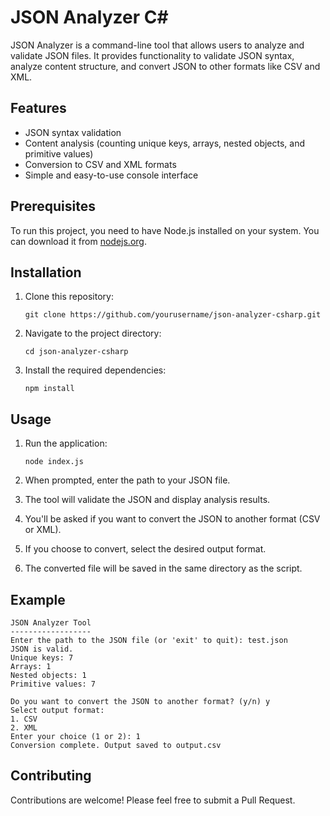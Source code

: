 # JSON Analyzer C#

JSON Analyzer is a command-line tool that allows users to analyze and validate JSON files. It provides functionality to validate JSON syntax, analyze content structure, and convert JSON to other formats like CSV and XML.

## Features

- JSON syntax validation
- Content analysis (counting unique keys, arrays, nested objects, and primitive values)
- Conversion to CSV and XML formats
- Simple and easy-to-use console interface

## Prerequisites

To run this project, you need to have Node.js installed on your system. You can download it from [nodejs.org](https://nodejs.org/).

## Installation

1. Clone this repository:
   ```
   git clone https://github.com/yourusername/json-analyzer-csharp.git
   ```

2. Navigate to the project directory:
   ```
   cd json-analyzer-csharp
   ```

3. Install the required dependencies:
   ```
   npm install
   ```

## Usage

1. Run the application:
   ```
   node index.js
   ```

2. When prompted, enter the path to your JSON file.

3. The tool will validate the JSON and display analysis results.

4. You'll be asked if you want to convert the JSON to another format (CSV or XML).

5. If you choose to convert, select the desired output format.

6. The converted file will be saved in the same directory as the script.

## Example

```
JSON Analyzer Tool
------------------
Enter the path to the JSON file (or 'exit' to quit): test.json
JSON is valid.
Unique keys: 7
Arrays: 1
Nested objects: 1
Primitive values: 7

Do you want to convert the JSON to another format? (y/n) y
Select output format:
1. CSV
2. XML
Enter your choice (1 or 2): 1
Conversion complete. Output saved to output.csv
```

## Contributing

Contributions are welcome! Please feel free to submit a Pull Request.


